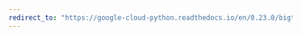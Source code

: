```yaml
---
redirect_to: "https://google-cloud-python.readthedocs.io/en/0.23.0/bigtable-column-family.html"
---
```

